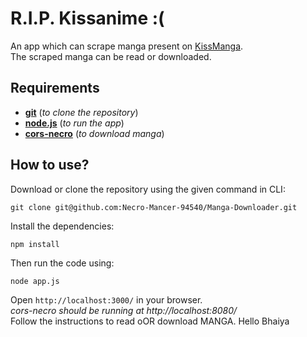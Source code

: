 # R.I.P. Kissanime :(
An app which can scrape manga present on [KissManga](https://kissmanga.com/).  
The scraped manga can be read or downloaded.

## Requirements
* [**git**](https://git-scm.com/downloads) (_to clone the repository_)
* [**node.js**](https://nodejs.org/en/download) (_to run the app_)
* [**cors-necro**](https://github.com/Necro-Mancer-94540/cors-necro) (_to download manga_)

## How to use?
Download or clone the repository using the given command in CLI:
```
git clone git@github.com:Necro-Mancer-94540/Manga-Downloader.git
```
Install the dependencies:
```
npm install
```
Then run the code using:
```
node app.js
```
Open `http://localhost:3000/` in your browser.  
_cors-necro should be running at http://localhost:8080/_  
Follow the instructions to read oOR download MANGA.
Hello Bhaiya
